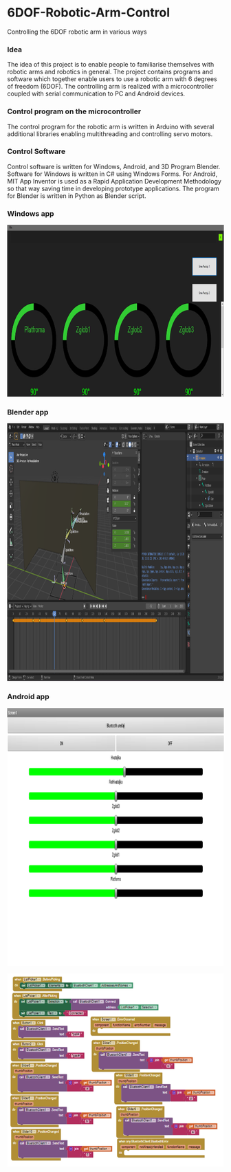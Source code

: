 # 6DOF-Robotic-Arm-Control
Controlling the 6DOF robotic arm in various ways

### Idea
The idea of this project is to enable people to familiarise themselves with robotic arms and robotics in general. The project contains programs and software which together enable users to use a robotic arm with 6 degrees of freedom (6DOF). The controlling arm is realized with a microcontroller coupled with serial communication to PC and Android devices. 

### Control program on the microcontroller
The control program for the robotic arm is written in Arduino with several additional libraries enabling multithreading and controlling servo motors.

### Control Software
Control software is written for Windows, Android, and 3D Program Blender. Software for Windows is written in C# using Windows Forms. For Android, MIT App Inventor is used as a Rapid Application Development Methodology so that way saving time in developing prototype applications.
The program for Blender is written in Python as Blender script.


### Windows app
<p align="center">
<img src="https://github.com/Hury999/Control-6DOF-Robotic-Arm/blob/main/Images/WinApp.jpg?raw=true" width="1280" height="400" />
</[>


### Blender app
<p align="center">
<img src="https://github.com/Hury999/Control-6DOF-Robotic-Arm/blob/main/Images/BlenderApp.png?raw=true" width="1280" height="600" />
</[>


### Android app
<p align="center">
<img src="https://github.com/Hury999/Control-6DOF-Robotic-Arm/blob/main/Images/AndroidApp.png?raw=true" width="1280" height="600" />
</[>

<p align="center">
<img src="https://github.com/Hury999/Control-6DOF-Robotic-Arm/blob/main/Images/AppInventor.png?raw=true" width="700" height="450" />
</[>
